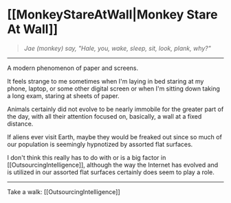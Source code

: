 # [[MonkeyStareAtWall|Monkey Stare At Wall]]
>*Jae (monkey) say, "Hale, you, wake, sleep, sit, look, plank, why?"*
---
A modern phenomenon of paper and screens.

It feels strange to me sometimes when I'm laying in bed staring at my phone, laptop, or some other digital screen or when I'm sitting down taking a long exam, staring at sheets of paper.

Animals certainly did not evolve to be nearly immobile for the greater part of the day, with all their attention focused on, basically, a wall at a fixed distance.

If aliens ever visit Earth, maybe they would be freaked out since so much of our population is seemingly hypnotized by assorted flat surfaces.

I don't think this really has to do with or is a big factor in [[OutsourcingIntelligence]], although the way the Internet has evolved and is utilized in our assorted flat surfaces certainly does seem to play a role.

---

Take a walk: [[OutsourcingIntelligence]]